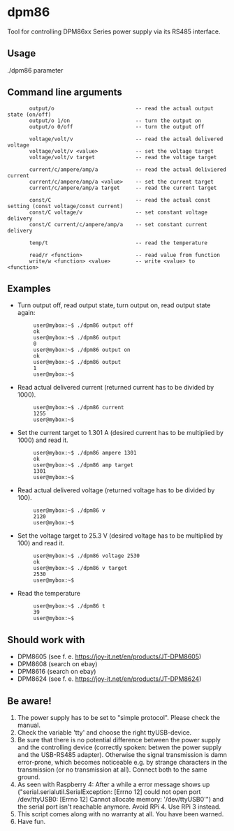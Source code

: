 # dpm86

Tool for controlling DPM86xx Series power supply via its RS485 interface.

## Usage
 
 ./dpm86 parameter

## Command line arguments
 
           output/o                          -- read the actual output state (on/off)
           output/o 1/on                     -- turn the output on
           output/o 0/off                    -- turn the output off

           voltage/volt/v                    -- read the actual delivered voltage
           voltage/volt/v <value>            -- set the voltage target
           voltage/volt/v target             -- read the voltage target

           current/c/ampere/amp/a            -- read the actual deliviered current
           current/c/ampere/amp/a <value>    -- set the current target
           current/c/ampere/amp/a target     -- read the current target

           const/C                           -- read the actual const setting (const voltage/const current)
           const/C voltage/v                 -- set constant voltage delivery
           const/C current/c/ampere/amp/a    -- set constant current delivery

           temp/t                            -- read the temperature

           read/r <function>                 -- read value from function
           write/w <function> <value>        -- write <value> to <function>

## Examples

- Turn output off, read output state, turn output on, read output state again:

           user@mybox:~$ ./dpm86 output off
           ok
           user@mybox:~$ ./dpm86 output
           0
           user@mybox:~$ ./dpm86 output on
           ok
           user@mybox:~$ ./dpm86 output
           1
           user@mybox:~$ 
           
- Read actual delivered current (returned current has to be divided by 1000).

           user@mybox:~$ ./dpm86 current
           1255
           user@mybox:~$ 

- Set the current target to 1.301 A (desired current has to be multiplied by 1000) and read it.

           user@mybox:~$ ./dpm86 ampere 1301
           ok
           user@mybox:~$ ./dpm86 amp target
           1301
           user@mybox:~$ 

- Read actual delivered voltage (returned voltage has to be divided by 100).

           user@mybox:~$ ./dpm86 v
           2120
           user@mybox:~$ 

- Set the voltage target to 25.3 V (desired voltage has to be multiplied by 100) and read it.

           user@mybox:~$ ./dpm86 voltage 2530
           ok
           user@mybox:~$ ./dpm86 v target
           2530
           user@mybox:~$ 

- Read the temperature

           user@mybox:~$ ./dpm86 t
           39
           user@mybox:~$ 
 
## Should work with

- DPM8605 (see f. e. https://joy-it.net/en/products/JT-DPM8605)
- DPM8608 (search on ebay)
- DPM8616 (search on ebay)
- DPM8624 (see f. e. https://joy-it.net/en/products/JT-DPM8624)

## Be aware!

1. The power supply has to be set to "simple protocol". Please check the manual.
2. Check the variable 'tty' and choose the right ttyUSB-device.
3. Be sure that there is no potential difference between the power supply and the controlling device (correctly spoken: betwen the power supply and the USB-RS485 adapter). Otherwise the signal transmission is damn error-prone, which becomes noticeable e.g. by strange characters in the transmission (or no transmission at all). Connect both to the same ground.
4. As seen with Raspberry 4: After a while a error message shows up ("serial.serialutil.SerialException: [Errno 12] could not open port /dev/ttyUSB0: [Errno 12] Cannot allocate memory: '/dev/ttyUSB0'") and the serial port isn't reachable anymore. Avoid RPi 4. Use RPi 3 instead.
5. This script comes along with no warranty at all. You have been warned.
6. Have fun.
